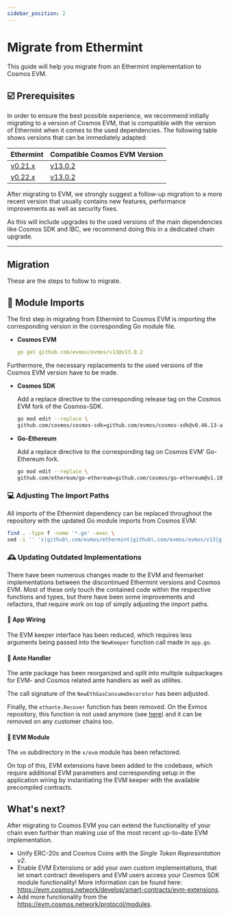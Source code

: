 ```yaml
---
sidebar_position: 2
---
```


# Migrate from Ethermint

This guide will help you migrate from an Ethermint implementation to Cosmos EVM.


## ☑️ Prerequisites

In order to ensure the best possible experience, we recommend initially migrating to a version of Cosmos EVM, that is compatible with the version of Ethermint when it comes to the used dependencies. The following table shows versions that can be immediately adapted:

| **Ethermint** | **Compatible Cosmos EVM Version** |
| --- | --- |
| [v0.21.x](https://github.com/evmos/ethermint/releases/tag/v0.21.0) | [v13.0.2](https://github.com/evmos/evmos/releases/tag/v13.0.2) |
| [v0.22.x](https://github.com/evmos/ethermint/releases/tag/v0.22.0) | [v13.0.2](https://github.com/evmos/evmos/releases/tag/v13.0.2) |

After migrating to EVM, we strongly suggest a follow-up migration to a more recent version that usually contains new features, performance improvements as well as security fixes.

As this will include upgrades to the used versions of the main dependencies like Cosmos SDK and IBC, we recommend doing this in a dedicated chain upgrade.

---

## Migration
These are the steps to follow to migrate.

## 📲 Module Imports

The first step in migrating from Ethermint to Cosmos EVM is importing the corresponding version in the corresponding Go module file.

- **Cosmos EVM**
    
    ```yaml
    go get github.com/evmos/evmos/v13@v13.0.2
    ```
    

Furthermore, the necessary replacements to the used versions of the Cosmos EVM version have to be made.

- **Cosmos SDK**
    
    Add a replace directive to the corresponding release tag on the Cosmos EVM fork of the Cosmos-SDK.
    
    ```bash
    go mod edit --replace \
    github.com/cosmos/cosmos-sdk=github.com/evmos/cosmos-sdk@v0.46.13-alpha.ledger.8
    ```
    
- **Go-Ethereum**
    
    Add a replace directive to the corresponding tag on Cosmos EVM' Go-Ethereum fork.
    
    ```bash
    go mod edit --replace \
    github.com/ethereum/go-ethereum=github.com/cosmos/go-ethereum@v1.10.26-evmos-rc2
    ```
    

### 💻 Adjusting The Import Paths

All imports of the Ethermint dependency can be replaced throughout the repository with the updated Go module imports from Cosmos EVM:

```bash
find . -type f -name '*.go' -exec \
sed -i '' 's|github\.com/evmos/ethermint|github\.com/evmos/evmos/v13|g' {} +
```

### 🕰️ Updating Outdated Implementations

There have been numerous changes made to the EVM and feemarket implementations between the discontinued Ethermint versions and Cosmos EVM. Most of these only touch the contained code within the respective functions and types, but there have been some improvements and refactors, that require work on top of simply adjusting the import paths.

#### 🔌 **App Wiring**

The EVM keeper interface has been reduced, which requires less arguments being passed into the `NewKeeper` function call made in `app.go`.

#### 🤝 **Ante Handler**

The ante package has been reorganized and split into multiple subpackages for EVM- and Cosmos related ante handlers as well as utilites.

The call signature of the `NewEthGasConsumeDecorator` has been adjusted.

Finally, the `ethante.Recover` function has been removed. On the Evmos repository, this function is not used anymore (see [here](https://github.com/evmos/evmos/blob/v16.0.3/app/ante/ante.go#L17-L26)) and it can be removed on any customer chains too.

#### 📠 **EVM Module**

The `vm` subdirectory in the `x/evm` module has been refactored.

On top of this, EVM extensions have been added to the codebase, which require additional EVM parameters and corresponding setup in the application wiring by instantiating the EVM keeper with the available precompiled contracts.

## What's next?
After migrating to Cosmos EVM you can extend the functionality of your chain even further than making use of the most recent up-to-date EVM implementation.

- Unify ERC-20s and Cosmos Coins with the *Single Token Representation v2*.
- Enable EVM Extensions or add your own custom implementations, that let smart contract developers and EVM users access your Cosmos SDK module functionality! More information can be found here: https://evm.cosmos.network/develop/smart-contracts/evm-extensions.
- Add more functionality from the https://evm.cosmos.network/protocol/modules.